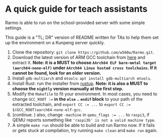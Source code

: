 # A quick guide for teach assistants
Rarmo is able to run on the school-provided server with some simple settings. 

This guide is a "TL; DR" version of README written for TAs to help them set up the environment on a Kunpeng server quickly.

1. Clone the repository: `git clone https://github.com/w568w/Rarmo.git`.
2. Download the latest version of ARM GCC toolchain from [here](https://developer.arm.com/Tools%20and%20Software/GNU%20Toolchain) and extract it. **Note: it is a MUST to choose `AArch64 ELF bare-metal target (aarch64-none-elf)` under `AArch64 Linux hosted cross toolchains`. If it cannot be found, look for an older version.**
3. Install `gdb-multiarch` and `mtools`: `apt install gdb-multiarch mtools`.
4. Install Rust: run the installer from [rustup](https://rustup.rs/). **Note: it is also a MUST to choose the `nightly` version manually at the first step.**
5. Modify the `Makefile` to fit your environment. In most cases, you need to change `GCC_ROOT :=` **in the `else` .. `endif` block** to your path of the extracted toolchain, and `export CC := ...` to `export CC := $(GCC_ROOT)aarch64-none-elf-gcc`.
6. (continue. ) also, change `-machine` in `qemu_flags := ...` to `raspi3`, if QEMU reports something like `'raspi3b' is not a valid machine type`.
7. A simple `make run` should be able to build and run Rarmo now. If it fails or gets stuck at compilation, try running `make clean` and `make run` again.